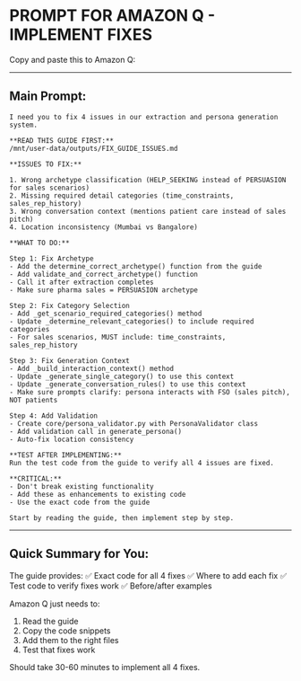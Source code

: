 # PROMPT FOR AMAZON Q - IMPLEMENT FIXES

Copy and paste this to Amazon Q:

---

## Main Prompt:

```
I need you to fix 4 issues in our extraction and persona generation system.

**READ THIS GUIDE FIRST:**
/mnt/user-data/outputs/FIX_GUIDE_ISSUES.md

**ISSUES TO FIX:**

1. Wrong archetype classification (HELP_SEEKING instead of PERSUASION for sales scenarios)
2. Missing required detail categories (time_constraints, sales_rep_history)
3. Wrong conversation context (mentions patient care instead of sales pitch)
4. Location inconsistency (Mumbai vs Bangalore)

**WHAT TO DO:**

Step 1: Fix Archetype
- Add the determine_correct_archetype() function from the guide
- Add validate_and_correct_archetype() function
- Call it after extraction completes
- Make sure pharma sales = PERSUASION archetype

Step 2: Fix Category Selection
- Add _get_scenario_required_categories() method
- Update _determine_relevant_categories() to include required categories
- For sales scenarios, MUST include: time_constraints, sales_rep_history

Step 3: Fix Generation Context
- Add _build_interaction_context() method
- Update _generate_single_category() to use this context
- Update _generate_conversation_rules() to use this context
- Make sure prompts clarify: persona interacts with FSO (sales pitch), NOT patients

Step 4: Add Validation
- Create core/persona_validator.py with PersonaValidator class
- Add validation call in generate_persona()
- Auto-fix location consistency

**TEST AFTER IMPLEMENTING:**
Run the test code from the guide to verify all 4 issues are fixed.

**CRITICAL:**
- Don't break existing functionality
- Add these as enhancements to existing code
- Use the exact code from the guide

Start by reading the guide, then implement step by step.
```

---

## Quick Summary for You:

The guide provides:
✅ Exact code for all 4 fixes
✅ Where to add each fix
✅ Test code to verify fixes work
✅ Before/after examples

Amazon Q just needs to:
1. Read the guide
2. Copy the code snippets
3. Add them to the right files
4. Test that fixes work

Should take 30-60 minutes to implement all 4 fixes.
